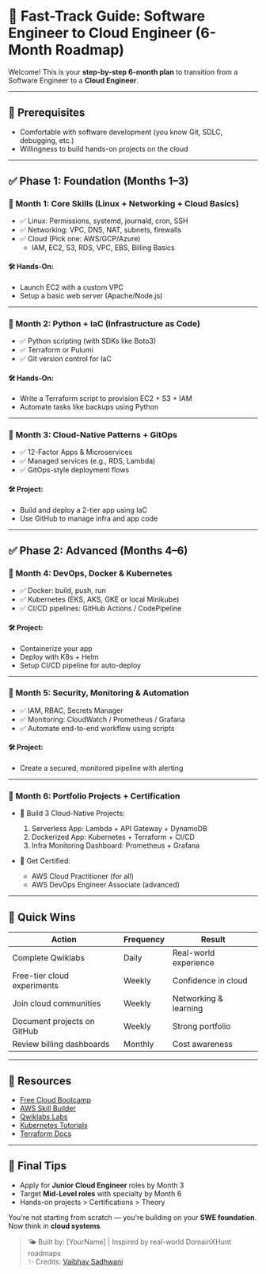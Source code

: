 # 🚀 Fast-Track Guide: Software Engineer to Cloud Engineer (6-Month Roadmap)

Welcome! This is your **step-by-step 6-month plan** to transition from a Software Engineer to a **Cloud Engineer**.

---

## 🧠 Prerequisites
- Comfortable with software development (you know Git, SDLC, debugging, etc.)
- Willingness to build hands-on projects on the cloud

---

## ✅ Phase 1: Foundation (Months 1–3)

### 📘 Month 1: Core Skills (Linux + Networking + Cloud Basics)
- ✅ Linux: Permissions, systemd, journald, cron, SSH
- ✅ Networking: VPC, DNS, NAT, subnets, firewalls
- ✅ Cloud (Pick one: AWS/GCP/Azure)
  - IAM, EC2, S3, RDS, VPC, EBS, Billing Basics

#### 🛠️ Hands-On:
- Launch EC2 with a custom VPC
- Setup a basic web server (Apache/Node.js)

---

### 📘 Month 2: Python + IaC (Infrastructure as Code)
- ✅ Python scripting (with SDKs like Boto3)
- ✅ Terraform or Pulumi
- ✅ Git version control for IaC

#### 🛠️ Hands-On:
- Write a Terraform script to provision EC2 + S3 + IAM
- Automate tasks like backups using Python

---

### 📘 Month 3: Cloud-Native Patterns + GitOps
- ✅ 12-Factor Apps & Microservices
- ✅ Managed services (e.g., RDS, Lambda)
- ✅ GitOps-style deployment flows

#### 🛠️ Project:
- Build and deploy a 2-tier app using IaC
- Use GitHub to manage infra and app code

---

## ✅ Phase 2: Advanced (Months 4–6)

### 📘 Month 4: DevOps, Docker & Kubernetes
- ✅ Docker: build, push, run
- ✅ Kubernetes (EKS, AKS, GKE or local Minikube)
- ✅ CI/CD pipelines: GitHub Actions / CodePipeline

#### 🛠️ Project:
- Containerize your app
- Deploy with K8s + Helm
- Setup CI/CD pipeline for auto-deploy

---

### 📘 Month 5: Security, Monitoring & Automation
- ✅ IAM, RBAC, Secrets Manager
- ✅ Monitoring: CloudWatch / Prometheus / Grafana
- ✅ Automate end-to-end workflow using scripts

#### 🛠️ Project:
- Create a secured, monitored pipeline with alerting

---

### 📘 Month 6: Portfolio Projects + Certification
- 🧪 Build 3 Cloud-Native Projects:
  1. Serverless App: Lambda + API Gateway + DynamoDB
  2. Dockerized App: Kubernetes + Terraform + CI/CD
  3. Infra Monitoring Dashboard: Prometheus + Grafana

- 📜 Get Certified:
  - AWS Cloud Practitioner (for all)
  - AWS DevOps Engineer Associate (advanced)

---

## 🚀 Quick Wins
| Action                        | Frequency | Result                  |
|-----------------------------|-----------|--------------------------|
| Complete Qwiklabs           | Daily     | Real-world experience    |
| Free-tier cloud experiments | Weekly    | Confidence in cloud      |
| Join cloud communities      | Weekly    | Networking & learning    |
| Document projects on GitHub | Weekly    | Strong portfolio         |
| Review billing dashboards   | Monthly   | Cost awareness           |

---

## 🔗 Resources
- [Free Cloud Bootcamp](https://lnkd.in/dF9xVE9X)
- [AWS Skill Builder](https://skillbuilder.aws/)
- [Qwiklabs Labs](https://www.qwiklabs.com/)
- [Kubernetes Tutorials](https://kubernetes.io/docs/tutorials/)
- [Terraform Docs](https://developer.hashicorp.com/terraform/docs)

---

## 🎯 Final Tips
- Apply for **Junior Cloud Engineer** roles by Month 3
- Target **Mid-Level roles** with specialty by Month 6
- Hands-on projects > Certifications > Theory

You're not starting from scratch — you're building on your **SWE foundation**. Now think in **cloud systems**.

> 🌤️ Built by: [YourName] | Inspired by real-world DomainXHunt roadmaps  
> ✨ Credits: [Vaibhav Sadhwani](https://www.linkedin.com/in/vsadhwani/)
